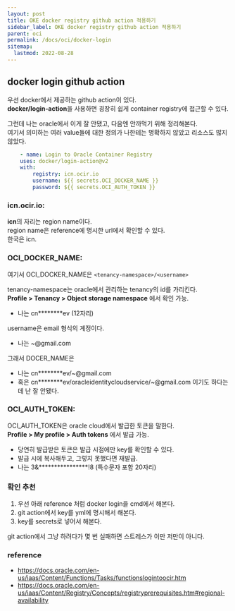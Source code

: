 ```yaml
---
layout: post
title: OKE docker registry github action 적용하기
sidebar_label: OKE docker registry github action 적용하기
parent: oci
permalink: /docs/oci/docker-login
sitemap:
  lastmod: 2022-08-28
---
```


## docker login github action

우선 docker에서 제공하는 github action이 있다.  
**docker/login-action**을 사용하면 굉장히 쉽게 container registry에 접근할 수 있다.  

그런데 나는 oracle에서 이게 잘 안됐고, 다음엔 안까먹기 위해 정리해본다.  
여기서 의미하는 여러 value들에 대한 정의가 나한테는 명확하지 않았고 리소스도 많지 않았다.

```yml
    - name: Login to Oracle Container Registry
    uses: docker/login-action@v2
    with:
        registry: icn.ocir.io
        username: ${{ secrets.OCI_DOCKER_NAME }}
        password: ${{ secrets.OCI_AUTH_TOKEN }}
```

### icn.ocir.io:  

**icn**의 자리는 region name이다.  
region name은 reference에 명시한 url에서 확인할 수 있다.  
한국은 icn.

### OCI_DOCKER_NAME:  

여기서 OCI_DOCKER_NAME은 `<tenancy-namespace>/<username>`

tenancy-namespace는 oracle에서 관리하는 tenancy의 id를 가리킨다.  
**Profile > Tenancy > Object storage namespace** 에서 확인 가능.  
- 나는 cn\*\*\*\*\*\*\*\*ev (12자리)

username은 email 형식의 계정이다.
- 나는 ~@gmail.com

그래서 DOCER_NAME은
- 나는 cn\*\*\*\*\*\*\*\*ev/~@gmail.com
- 혹은 cn\*\*\*\*\*\*\*\*ev/oracleidentitycloudservice/~@gmail.com 이기도 하다는데 난 잘 안됐다.

### OCI_AUTH_TOKEN:  

OCI_AUTH_TOKEN은 oracle cloud에서 발급한 토큰을 말한다.  
**Profile > My profile > Auth tokens** 에서 발급 가능.  
- 당연히 발급받은 토큰은 발급 시점에만 key를 확인할 수 있다.
- 발급 시에 복사해두고, 그렇지 못했다면 재발급.
- 나는 3&\*\*\*\*\*\*\*\*\*\*\*\*\*\*\*\*!8 (특수문자 포함 20자리)

### 확인 추천

1. 우선 아래 reference 처럼 docker login을 cmd에서 해본다.  
2. git action에서 key를 yml에 명시해서 해본다.
3. key를 secrets로 넣어서 해본다.

git action에서 그냥 하려다가 몇 번 실패하면 스트레스가 이만 저만이 아니다.

### reference

- https://docs.oracle.com/en-us/iaas/Content/Functions/Tasks/functionslogintoocir.htm
- https://docs.oracle.com/en-us/iaas/Content/Registry/Concepts/registryprerequisites.htm#regional-availability